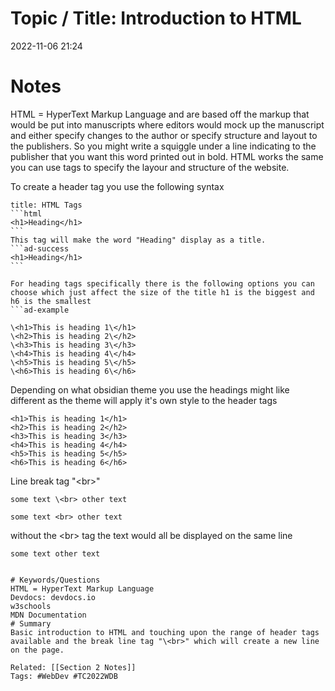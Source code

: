 # Topic / Title: Introduction to HTML
2022-11-06
21:24
# Notes
HTML = HyperText Markup Language and are based off the markup that would be put into manuscripts where editors would mock up the manuscript and either specify changes to the author or specify structure and layout to the publishers. So you might write a squiggle under a line indicating to the publisher that you want this word printed out in bold. HTML works the same you can use tags to specify the layour and structure of the website.

To create a header tag you use the following syntax
````ad-note
title: HTML Tags
```html
<h1>Heading</h1>
```
This tag will make the word "Heading" display as a title.
```ad-success
<h1>Heading</h1>
```

For heading tags specifically there is the following options you can choose which just affect the size of the title h1 is the biggest and h6 is the smallest
```ad-example
````
```
\<h1>This is heading 1\</h1>  
\<h2>This is heading 2\</h2>  
\<h3>This is heading 3\</h3>  
\<h4>This is heading 4\</h4>  
\<h5>This is heading 5\</h5>  
\<h6>This is heading 6\</h6>
```

Depending on what obsidian theme you use the headings might like different as the theme will apply it's own style to the header tags

```ad-success
<h1>This is heading 1</h1>  
<h2>This is heading 2</h2>  
<h3>This is heading 3</h3>  
<h4>This is heading 4</h4>  
<h5>This is heading 5</h5>  
<h6>This is heading 6</h6>
```

Line break tag "\<br>"
```ad-example
some text \<br> other text
```
```ad-success
some text <br> other text
```
without the \<br> tag the text would all be displayed on the same line
```ad-info
some text other text
```

````

# Keywords/Questions
HTML = HyperText Markup Language
Devdocs: devdocs.io
w3schools
MDN Documentation
# Summary
Basic introduction to HTML and touching upon the range of header tags available and the break line tag "\<br>" which will create a new line on the page.

Related: [[Section 2 Notes]]
Tags: #WebDev #TC2022WDB 